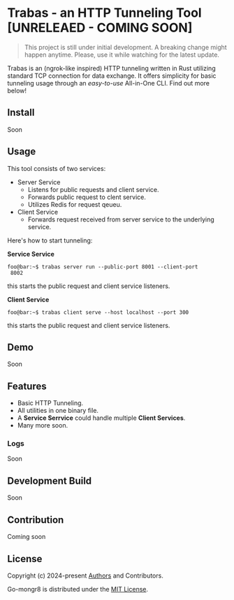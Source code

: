 # Trabas - an HTTP Tunneling Tool [UNRELEAED - COMING SOON]
> This project is still under initial development. A breaking change might happen anytime. Please, use it while watching for the latest update.

Trabas is an (ngrok-like inspired) HTTP tunneling written in Rust utilizing standard TCP connection for data exchange. It offers simplicity for basic tunneling usage through an _easy-to-use_ All-in-One CLI. Find out more below!

## Install
Soon
## Usage
This tool consists of two services:
- Server Service
  - Listens for public requests and client service.
  - Forwards public request to clent service.
  - Utilizes Redis for request qeueu.
- Client Service
    - Forwards request received from server service to the underlying service.

Here's how to start tunneling:

**Service Service**
```console
foo@bar:~$ trabas server run --public-port 8001 --client-port
 8002
```
this starts the public request and client service listeners.

**Client Service**
```console
foo@bar:~$ trabas client serve --host localhost --port 300
```
this starts the public request and client service listeners.

## Demo
Soon

## Features
- Basic HTTP Tunneling.
- All utilities in one binary file.
- A **Service Serrvice** could handle multiple **Client Services**.
- Many more soon.
### Logs
Soon

## Development Build
Soon

## Contribution
Coming soon

## License
Copyright (c) 2024-present [Authors](https://github.com/amirkode/trabas/blob/main/AUTHORS) and Contributors.

Go-mongr8 is distributed under the [MIT License](https://opensource.org/license/mit/).